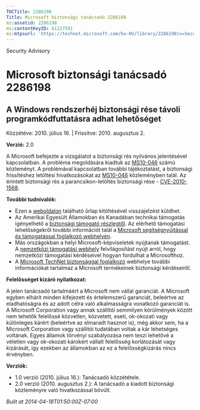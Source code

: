```yaml
---
TOCTitle: 2286198
Title: Microsoft biztonsági tanácsadó 2286198
ms:assetid: 2286198
ms:contentKeyID: 61227591
ms:mtpsurl: 'https://technet.microsoft.com/hu-HU/library/2286198(v=Security.10)'
---
```


Security Advisory

Microsoft biztonsági tanácsadó 2286198
======================================

A Windows rendszerhéj biztonsági rése távoli programkódfuttatásra adhat lehetőséget
-----------------------------------------------------------------------------------

Közzétéve: 2010. július 16. | Frissítve: 2010. augusztus 2.

**Verzió:** 2.0

A Microsoft befejezte a vizsgálatot a biztonsági rés nyilvános jelentésével kapcsolatban. A probléma megoldására kiadtuk az [MS10-046](http://go.microsoft.com/fwlink/?linkid=197393) számú közleményt. A problémával kapcsolatban további tájékoztatást, a biztonsági frissítéshez letöltési hivatkozásokat az [MS10-046](http://go.microsoft.com/fwlink/?linkid=197393) közleményben talál. Az érintett biztonsági rés a parancsikon-letöltés biztonsági rése - [CVE-2010-1568](http://www.cve.mitre.org/cgi-bin/cvename.cgi?name=cve-2010-2568).

**További tudnivalók:**

-   Ezen a [weboldalon](https://support.microsoft.com/common/survey.aspx?scid=sw;en;1257&amp;showpage=1&amp;ws=technet&amp;sd=tech) található űrlap kitöltésével visszajelzést küldhet.
-   Az Amerikai Egyesült Államokban és Kanadában technikai támogatás igényelhető a [biztonsági támogató részlegtől](http://go.microsoft.com/fwlink/?linkid=21131). Az elérhető támogatási lehetőségekről további információt talál a [Microsoft segítségnyújtással és támogatással foglalkozó webhelyén](http://support.microsoft.com).
-   Más országokban a helyi Microsoft-képviseletek nyújtanak támogatást. A [nemzetközi támogatási webhely](http://go.microsoft.com/fwlink/?linkid=21155) felvilágosítást nyújt arról, hogy nemzetközi támogatási kérdéseivel hogyan fordulhat a Microsofthoz.
-   A [Microsoft TechNet biztonsággal foglalkozó](http://go.microsoft.com/fwlink/?linkid=21132) webhelye további információkat tartalmaz a Microsoft termékeinek biztonsági kérdéseiről.

**Felelősséget kizáró nyilatkozat:**

A jelen tanácsadó tartalmáért a Microsoft nem vállal garanciát. A Microsoft egyben elhárít minden kifejezett és értelemszerű garanciát, beleértve az eladhatóságra és az adott célra való alkalmasságra vonatkozó garanciát is. A Microsoft Corporation vagy annak szállítói semmilyen körülmények között nem tehetők felelőssé közvetlen, közvetett, eseti, ok-okozati vagy különleges kárért (beleértve az elmaradt hasznot is), még akkor sem, ha a Microsoft Corporation vagy szállítói tudatában voltak a kár lehetséges voltának. Egyes államok törvényi szabályozása nem teszi lehetővé a véletlen vagy ok-okozati károkért vállalt felelősség korlátozását vagy kizárását, így ezekben az államokban az ez a felelősségkizárás nincs érvényben.

**Verziók:**

-   1.0 verzió (2010. július 16.): Tanácsadó közzététele.
-   2.0 verzió (2010. augusztus 2.): A tanácsadó a kiadott biztonsági közleményre való hivatkozással bővült.

*Built at 2014-04-18T01:50:00Z-07:00*
